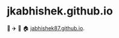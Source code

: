 # jkabhishek.github.io
:rocket: :airplane: :rainbow: :house: [jabhishek87.github.io](https://jabhishek87.github.io/).